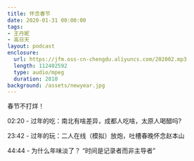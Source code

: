 ```yaml
---
title: 怀念春节
date: 2020-01-31 00:00:00
tags:
- 王丹妮
- 高日天
layout: podcast
enclosure:
  url: https://jfm.oss-cn-chengdu.aliyuncs.com/202002.mp3
  length: 112402592
  type: audio/mpeg
  duration: 2810
background: /assets/newyear.jpg
---
```

春节不打烊！

02:20 - 过年的吃：南北有啥差异，成都人吃啥，太原人喝醋吗?

23:42 - 过年的玩：二人在线（模拟）放炮，吐槽春晚怀念赵本山

44:44 - 为什么年味淡了？ “时间是记录者而非主导者”
